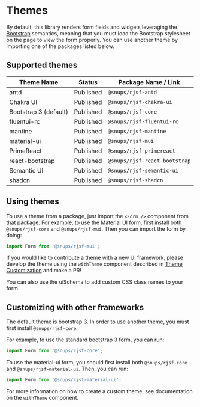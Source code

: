 # Themes

By default, this library renders form fields and widgets leveraging the [Bootstrap](http://getbootstrap.com/) semantics,
meaning that you must load the Bootstrap stylesheet on the page to view the form properly. You can use another theme by importing one of the packages listed below.

## Supported themes

| Theme Name            | Status    | Package Name / Link           |
| --------------------- | --------- | ----------------------------- |
| antd                  | Published | `@snups/rjsf-antd`            |
| Chakra UI             | Published | `@snups/rjsf-chakra-ui`       |
| Bootstrap 3 (default) | Published | `@snups/rjsf-core`            |
| fluentui-rc           | Published | `@snups/rjsf-fluentui-rc`     |
| mantine               | Published | `@snups/rjsf-mantine`         |
| material-ui           | Published | `@snups/rjsf-mui`             |
| PrimeReact            | Published | `@snups/rjsf-primereact`      |
| react-bootstrap       | Published | `@snups/rjsf-react-bootstrap` |
| Semantic UI           | Published | `@snups/rjsf-semantic-ui`     |
| shadcn                | Published | `@snups/rjsf-shadcn`          |

## Using themes

To use a theme from a package, just import the `<Form />` component from that package. For example, to use the Material UI form,
first install both `@snups/rjsf-core` and `@snups/rjsf-mui`. Then you can import the form by doing:

```ts
import Form from '@snups/rjsf-mui';
```

If you would like to contribute a theme with a new UI framework, please develop the theme using the `withTheme` component described in [Theme Customization](../advanced-customization/custom-themes.md) and make a PR!

You can also use the uiSchema to add custom CSS class names to your form.

## Customizing with other frameworks

The default theme is bootstrap 3. In order to use another theme, you must first install `@snups/rjsf-core`.

For example, to use the standard bootstrap 3 form, you can run:

```ts
import Form from '@snups/rjsf-core';
```

To use the material-ui form, you should first install both `@snups/rjsf-core` and `@snups/rjsf-material-ui`. Then, you can run:

```ts
import Form from '@snups/rjsf-material-ui';
```

For more information on how to create a custom theme, see documentation on the `withTheme` component.
